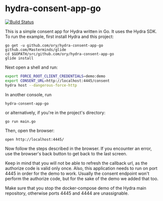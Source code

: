 # hydra-consent-app-go

[![Build Status](https://travis-ci.org/ory/hydra-consent-app-go.svg?branch=master)](https://travis-ci.org/ory/hydra-consent-app-go)

This is a simple consent app for Hydra written in Go. It uses the Hydra SDK. To run the example, first install Hydra
and this project:

```
go get -u github.com/ory/hydra-consent-app-go github.com/Masterminds/glide
cd $GOPATH/src/github.com/ory/hydra-consent-app-go
glide install
```

Next open a shell and run:

```sh
export FORCE_ROOT_CLIENT_CREDENTIALS=demo:demo
export CONSENT_URL=http://localhost:4445/consent
hydra host --dangerous-force-http
```

In another console, run

```
hydra-consent-app-go
```

or alternatively, if you're in the project's directory:

```
go run main.go
```

Then, open the browser:

```
open http://localhost:4445/
```

Now follow the steps described in the browser. If you encounter an error, use the browser's back button to get back
to the last screen.

Keep in mind that you will not be able to refresh the callback url, as the authorize code is
valid only once. Also, this application needs to run on port 4445 in order for the demo to work. Usually the consent
endpoint won't perform the authorize code, but for the sake of the demo we added that too.

Make sure that you stop the docker-compose demo of the Hydra main repository, otherwise ports 4445 and 4444 are unassignable.
